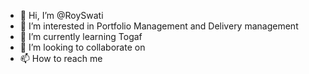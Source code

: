 - 👋 Hi, I’m @RoySwati
- 👀 I’m interested in Portfolio Management and Delivery management
- 🌱 I’m currently learning Togaf
- 💞️ I’m looking to collaborate on 
- 📫 How to reach me 

<!---
RoySwati/RoySwati is a ✨ special ✨ repository because its `README.md` (this file) appears on your GitHub profile.
You can click the Preview link to take a look at your changes.
--->
